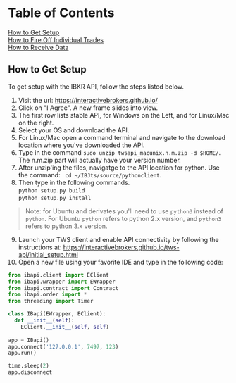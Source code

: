 # Table of Contents  
  
[How to Get Setup](#setup)  
[How to Fire Off Individual Trades](#firetrades)  
[How to Receive Data](#receivedata)  
  
## How to Get Setup  
  
To get setup with the IBKR API, follow the steps listed below.  

1. Visit the url: https://interactivebrokers.github.io/  
2. Click on "I Agree". A new frame slides into view.  
3. The first row lists stable API, for Windows on the Left, and for Linux/Mac on the right.  
4. Select your OS and download the API.  
5. For Linux/Mac open a command terminal and navigate to the download location where you've downloaded the API.  
6. Type in the command `sudo unzip twsapi_macunix.n.m.zip -d $HOME/`. The n.m.zip part will actually have your version number.  
7. After unzip'ing the files, navigatge to the API location for python. Use the command: ` cd ~/IBJts/source/pythonclient`.  
8. Then type in the following commands.  
`python setup.py build`  
`python setup.py install`  
> Note: for Ubuntu and derivates you'll need to use `python3` instead of `python`. For Ubuntu `python` refers to python 2.x version, and `python3` refers to python 3.x version.  
9. Launch your TWS client and enable API connectivity by following the instructions at: https://interactivebrokers.github.io/tws-api/initial_setup.html  
10. Open a new file using your favorite IDE and type in the following code:  
```python  
from ibapi.client import EClient
from ibapi.wrapper import EWrapper
from ibapi.contract import Contract
from ibapi.order import *
from threading import Timer

class IBapi(EWrapper, EClient):
  def __init__(self):
    EClient.__init__(self, self)
    
app = IBapi()
app.connect('127.0.0.1', 7497, 123)
app.run()

time.sleep(2)
app.disconnect
```
